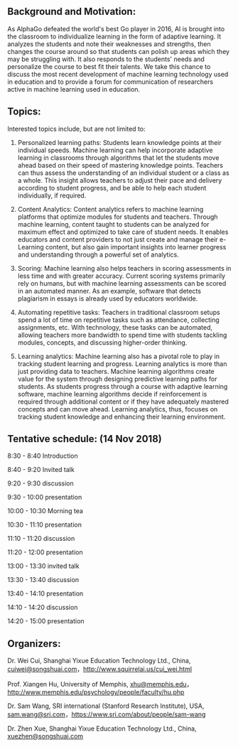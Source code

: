 ## Background and Motivation:

As AlphaGo defeated the world's best Go player in 2016, AI is brought into the classroom to individualize learning in the form of adaptive learning. It analyzes the students and note their weaknesses and strengths, then changes the course around so that students can polish up areas which they may be struggling with. It also responds to the students' needs and personalize the course to best fit their talents. We take this chance to discuss the most recent development of machine learning technology used in education and to provide a forum for communication of researchers active in machine learning used in education. 

## Topics:

Interested topics include, but are not limited to:

  
  1) Personalized learning paths: Students learn knowledge points at their individual speeds. Machine learning can help incorporate adaptive learning in classrooms through algorithms that let the students move ahead based on their speed of mastering knowledge points. Teachers can thus assess the understanding of an individual student or a class as a whole. This insight allows teachers to adjust their pace and delivery according to student progress, and be able to help each student individually, if required.
  
  2) Content Analytics: Content analytics refers to machine learning platforms that optimize modules for students and teachers. Through machine learning, content taught to students can be analyzed for maximum effect and optimized to take care of student needs. It enables educators and content providers to not just create and manage their e-Learning content, but also gain important insights into learner progress and understanding through a powerful set of analytics.
  
  3) Scoring: Machine learning also helps teachers in scoring assessments in less time and with greater accuracy. Current scoring systems primarily rely on humans, but with machine learning assessments can be scored in an automated manner. As an example, software that detects plagiarism in essays is already used by educators worldwide.
  
  4) Automating repetitive tasks: Teachers in traditional classroom setups spend a lot of time on repetitive tasks such as attendance, collecting assignments, etc. With technology, these tasks can be automated, allowing teachers more bandwidth to spend time with students tackling modules, concepts, and discussing higher-order thinking.
  
  5) Learning analytics: Machine learning also has a pivotal role to play in tracking student learning and progress. Learning analytics is more than just providing data to teachers. Machine learning algorithms create value for the system through designing predictive learning paths for students. As students progress through a course with adaptive learning software, machine learning algorithms decide if reinforcement is required through additional content or if they have adequately mastered concepts and can move ahead. Learning analytics, thus, focuses on tracking student knowledge and enhancing their learning environment.

## Tentative schedule: (14 Nov 2018)

8:30 - 8:40 Introduction

8:40 - 9:20 Invited talk

9:20 - 9:30 discussion

9:30 - 10:00 presentation

10:00 - 10:30 Morning tea

10:30 - 11:10 presentation

11:10 - 11:20 discussion

11:20 - 12:00 presentation


13:00 - 13:30 invited talk

13:30 - 13:40 discussion

13:40 - 14:10 presentation

14:10 - 14:20 discussion

14:20 - 15:00 presentation

## Organizers:

Dr. Wei Cui, Shanghai Yixue Education Technology Ltd., China, cuiwei@songshuai.com，http://www.squirrelai.us/cui_wei.html

Prof. Xiangen Hu, University of Memphis, xhu@memphis.edu，http://www.memphis.edu/psychology/people/faculty/hu.php

Dr. Sam Wang, SRI international (Stanford Research Institute), USA, sam.wang@sri.com，https://www.sri.com/about/people/sam-wang

Dr. Zhen Xue, Shanghai Yixue Education Technology Ltd., China, xuezhen@songshuai.com


